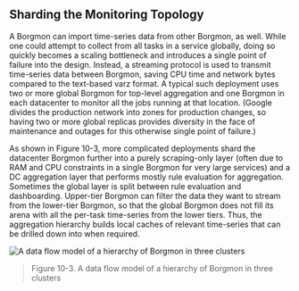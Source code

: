 ## **Sharding the Monitoring Topology**

A Borgmon can import time-series data from other Borgmon, as well. While one could attempt to collect from all tasks in a service globally, doing so quickly becomes a scaling bottleneck and introduces a single point of failure into the design. Instead, a streaming protocol is used to transmit time-series data between Borgmon, saving CPU time and network bytes compared to the text-based varz format. A typical such deployment uses two or more global Borgmon for top-level aggregation and one Borgmon in each datacenter to monitor all the jobs running at that location. (Google divides the production network into zones for production changes, so having two or more global replicas provides diversity in the face of maintenance and outages for this otherwise single point of failure.)

As shown in Figure 10-3, more complicated deployments shard the datacenter Borgmon further into a purely scraping-only layer (often due to RAM and CPU constraints in a single Borgmon for very large services) and a DC aggregation layer that performs mostly rule evaluation for aggregation. Sometimes the global layer is split between rule evaluation and dashboarding. Upper-tier Borgmon can filter the data they want to stream from the lower-tier Borgmon, so that the global Borgmon does not fill its arena with all the per-task time-series from the lower tiers. Thus, the aggregation hierarchy builds local caches of relevant time-series that can be drilled down into when required.

![A data flow model of a hierarchy of Borgmon in three clusters
](./figures/10-3.png)
> Figure 10-3. A data flow model of a hierarchy of Borgmon in three clusters
